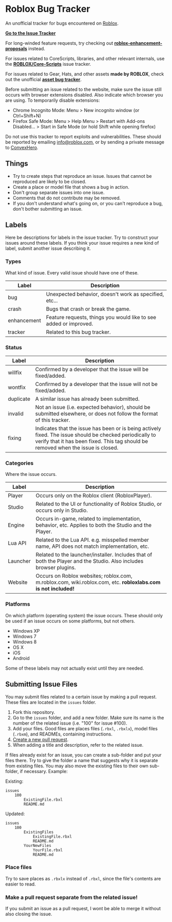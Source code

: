 # Roblox Bug Tracker

An unofficial tracker for bugs encountered on [Roblox](http://www.roblox.com).

**[Go to the Issue Tracker](https://github.com/Anaminus/roblox-bug-tracker/issues)**

For long-winded feature requests, try checking out **[roblox-enhancement-proposals](https://github.com/RobloxLabs/roblox-enhancement-proposals)**
instead.

For issues related to CoreScripts, libraries, and other relevant internals,
use the **[ROBLOX/Core-Scripts](https://github.com/ROBLOX/Core-Scripts)** issue tracker.

For issues related to Gear, Hats, and other assets **made by ROBLOX**, check out the unofficial **[asset bug tracker](https://github.com/matthewdean/roblox-asset-bug-tracker/issues)**.

Before submitting an issue related to the website, make sure the issue still occurs with browser extensions disabled. Also indicate which browser you are using. To temporarily disable extensions:
- Chrome Incognito Mode: Menu > New incognito window (or Ctrl+Shift+N)
- Firefox Safe Mode: Menu > Help Menu > Restart with Add-ons Disabled... > Start in Safe Mode (or hold Shift while opening firefox)

Do not use this tracker to report exploits and vulnerabilities. These should be reported by emailing info@roblox.com, or by sending a private message to [ConvexHero](http://www.roblox.com/User.aspx?id=66766775).

## Things

- Try to create steps that reproduce an issue. Issues that cannot be reproduced are likely to be closed.
- Create a place or model file that shows a bug in action.
- Don't group separate issues into one issue.
- Comments that do not contribute may be removed.
- If you don't understand what's going on, or you can't reproduce a bug, don't
  bother submitting an issue.

## Labels

Here be descriptions for labels in the issue tracker. Try to construct your
issues around these labels. If you think your issue requires a new kind of
label, submit another issue describing it.

### Types

What kind of issue. Every valid issue should have one of these.

Label       | Description
------------|------------
bug         | Unexpected behavior, doesn't work as specified, etc...
crash       | Bugs that crash or break the game.
enhancement | Feature requests, things you would like to see added or improved.
tracker     | Related to this bug tracker.

### Status

Label     | Description
----------|------------
willfix   | Confirmed by a developer that the issue will be fixed/added.
wontfix   | Confirmed by a developer that the issue will not be fixed/added.
duplicate | A similar issue has already been submitted.
invalid   | Not an issue (i.e. expected behavior), should be submitted elsewhere, or does not follow the format of this tracker.
fixing    | Indicates that the issue has been or is being actively fixed. The issue should be checked periodically to verify that it has been fixed. This tag should be removed when the issue is closed.

### Categories

Where the issue occurs.

Label    | Description
---------|------------
Player   | Occurs only on the Roblox client (RobloxPlayer).
Studio   | Related to the UI or functionality of Roblox Studio, or occurs only in Studio.
Engine   | Occurs in-game, related to implementation, behavior, etc. Applies to both the Studio and the Player.
Lua API  | Related to the Lua API. e.g. misspelled member name, API does not match implementation, etc.
Launcher | Related to the launcher/installer. Includes that of both the Player and the Studio. Also includes browser plugins.
Website  | Occurs on Roblox websites; roblox.com, m.roblox.com, wiki.roblox.com, etc. **robloxlabs.com is not included!**

### Platforms

On which platform (operating system) the issue occurs. These should only be
used if an issue occurs on some platforms, but not others.

- Windows XP
- Windows 7
- Windows 8
- OS X
- iOS
- Android

Some of these labels may not actually exist until they are needed.

## Submitting Issue Files

You may submit files related to a certain issue by making a pull request.
These files are located in the `issues` folder.

1. Fork this repository.
2. Go to the `issues` folder, and add a new folder. Make sure its name is the
   number of the related issue (i.e. "100" for issue #100).
3. Add your files. Good files are places files (`.rbxl`, `.rbxlx`), model
   files (`.rbxm`), and READMEs, containing instructions.
4. [Create a new pull request](https://help.github.com/articles/creating-a-pull-request).
5. When adding a title and description, refer to the related issue.

If files already exist for an issue, you can create a sub-folder and put your
files there. Try to give the folder a name that suggests why it is separate
from existing files. You may also move the existing files to their own sub-
folder, if necessary. Example:

Existing:

	issues
		100
			ExistingFile.rbxl
			README.md

Updated:

	issues
		100
			ExistingFiles
				ExistingFile.rbxl
				README.md
			YourNewFiles
				YourFile.rbxl
				README.md

### Place files

Try to save places as `.rbxlx` instead of `.rbxl`, since the file's contents
are easier to read.

### Make a pull request separate from the related issue!

If you submit an issue as a pull request, I wont be able to merge it without
also closing the issue.
